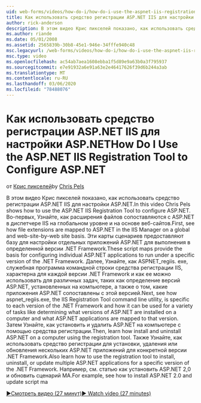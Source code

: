 ```yaml
---
uid: web-forms/videos/how-do-i/how-do-i-use-the-aspnet-iis-registration-tool-to-configure-aspnet
title: Как использовать средство регистрации ASP.NET IIS для настройки ASP.NET | Документация Майкрософт
author: rick-anderson
description: В этом видео Крис пикселей показано, как использовать средство регистрации ASP.NET IIS для настройки ASP.NET. Во первых, Узнайте, как расширения файлов сопоставляются с ASP.NET в...
ms.author: riande
ms.date: 05/01/2008
ms.assetid: 2565839b-30b8-45e1-946e-34fffe940c48
msc.legacyurl: /web-forms/videos/how-do-i/how-do-i-use-the-aspnet-iis-registration-tool-to-configure-aspnet
msc.type: video
ms.openlocfilehash: ac54ab7aea1608ebba1f5d89e9a63b0a3f795937
ms.sourcegitcommit: e7e91932a6e91a63e2e46417626f39d6b244a3ab
ms.translationtype: MT
ms.contentlocale: ru-RU
ms.lasthandoff: 03/06/2020
ms.locfileid: "78488076"
---
```

# <a name="how-do-i-use-the-aspnet-iis-registration-tool-to-configure-aspnet"></a><span data-ttu-id="86fbc-104">Как использовать средство регистрации ASP.NET IIS для настройки ASP.NET</span><span class="sxs-lookup"><span data-stu-id="86fbc-104">How Do I Use the ASP.NET IIS Registration Tool to Configure ASP.NET</span></span>

<span data-ttu-id="86fbc-105">от [Крис пикселей](https://twitter.com/chrispels)</span><span class="sxs-lookup"><span data-stu-id="86fbc-105">by [Chris Pels](https://twitter.com/chrispels)</span></span>

<span data-ttu-id="86fbc-106">В этом видео Крис пикселей показано, как использовать средство регистрации ASP.NET IIS для настройки ASP.NET.</span><span class="sxs-lookup"><span data-stu-id="86fbc-106">In this video Chris Pels shows how to use the ASP.NET IIS Registration Tool to configure ASP.NET.</span></span> <span data-ttu-id="86fbc-107">Во-первых, Узнайте, как расширения файлов сопоставляются с ASP.NET в диспетчере IIS на глобальном уровне и на основе веб-сайтов.</span><span class="sxs-lookup"><span data-stu-id="86fbc-107">First, see how file extensions are mapped to ASP.NET in the IIS Manager on a global and web-site-by-web site basis.</span></span> <span data-ttu-id="86fbc-108">Эти карты сценариев предоставляют базу для настройки отдельных приложений ASP.NET для выполнения в определенной версии .NET Framework.</span><span class="sxs-lookup"><span data-stu-id="86fbc-108">These script maps provide the basis for configuring individual ASP.NET applications to run under a specific version of the .NET Framework.</span></span> <span data-ttu-id="86fbc-109">Далее, Узнайте, как ASPNET\_regiis. exe, служебная программа командной строки средства регистрации IIS, характерна для каждой версии .NET Framework и как ее можно использовать для различных задач, таких как определение версий ASP.NET, установленных на компьютере, а также о том, какие приложения ASP.NET сопоставлены с этой версией.</span><span class="sxs-lookup"><span data-stu-id="86fbc-109">Next, see how aspnet\_regiis.exe, the IIS Registration Tool command line utility, is specific to each version of the .NET Framework and how it can be used for a variety of tasks like determining what versions of ASP.NET are installed on a computer and what ASP.NET applications are mapped to that version.</span></span> <span data-ttu-id="86fbc-110">Затем Узнайте, как установить и удалить ASP.NET на компьютере с помощью средства регистрации.</span><span class="sxs-lookup"><span data-stu-id="86fbc-110">Then, learn how install and uninstall ASP.NET on a computer using the registration tool.</span></span> <span data-ttu-id="86fbc-111">Также Узнайте, как использовать средство регистрации для установки, удаления или обновления нескольких ASP.NET приложений для конкретной версии .NET Framework.</span><span class="sxs-lookup"><span data-stu-id="86fbc-111">Also learn how to use the registration tool to install, uninstall, or update multiple ASP.NET applications for a specific version of the .NET Framework.</span></span> <span data-ttu-id="86fbc-112">Например, см. статью как установить ASP.NET 2,0 и обновить сценарий MA.</span><span class="sxs-lookup"><span data-stu-id="86fbc-112">For example, see how to install ASP.NET 2.0 and update script ma</span></span>

[<span data-ttu-id="86fbc-113">&#9654;Смотреть видео (27 минут)</span><span class="sxs-lookup"><span data-stu-id="86fbc-113">&#9654; Watch video (27 minutes)</span></span>](https://channel9.msdn.com/Blogs/ASP-NET-Site-Videos/how-do-i-use-the-aspnet-iis-registration-tool-to-configure-aspnet)
